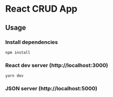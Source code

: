 # React CRUD App

## Usage

### Install dependencies

```
npm install
```

### React dev server (http://localhost:3000)

```
yarn dev
```

### JSON server (http://localhost:5000)
